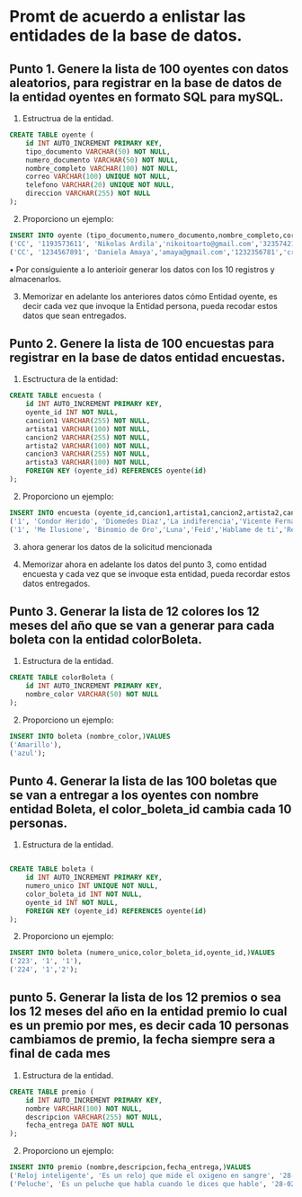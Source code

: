 # Promt de acuerdo a enlistar las entidades de la base de datos.

## Punto 1. Genere la lista de 100 oyentes con datos aleatorios, para registrar en la base de datos de la entidad oyentes en formato SQL para mySQL.

1. Estructrua de la entidad.

````sql
CREATE TABLE oyente (
    id INT AUTO_INCREMENT PRIMARY KEY,
    tipo_documento VARCHAR(50) NOT NULL,
    numero_documento VARCHAR(50) NOT NULL,
    nombre_completo VARCHAR(100) NOT NULL,
    correo VARCHAR(100) UNIQUE NOT NULL,
    telefono VARCHAR(20) UNIQUE NOT NULL,
    direccion VARCHAR(255) NOT NULL
);
````

2. Proporciono un ejemplo:

````sql
INSERT INTO oyente (tipo_documento,numero_documento,nombre_completo,correo,telefono,direccion)VALUES
('CC', '1193573611', 'Nikolas Ardila','nikoitoarto@gmail.com','3235742158','cra45c No20' ),
('CC', '1234567891', 'Daniela Amaya','amaya@gmail.com','1232356781','crt 34 No50');

````

• Por consiguiente a lo anterioir generar los datos con los 10 registros y almacenarlos.  

3. Memorizar en adelante los anteriores datos cómo Entidad oyente, es decir cada vez que invoque la Entidad persona, pueda recodar estos datos que sean entregados.

## Punto 2. Genere la lista de 100 encuestas para registrar en la base de datos entidad encuestas.

1. Esctructura de la entidad:

````sql
CREATE TABLE encuesta (
    id INT AUTO_INCREMENT PRIMARY KEY,
    oyente_id INT NOT NULL,
    cancion1 VARCHAR(255) NOT NULL,
    artista1 VARCHAR(100) NOT NULL,
    cancion2 VARCHAR(255) NOT NULL,
    artista2 VARCHAR(100) NOT NULL,
    cancion3 VARCHAR(255) NOT NULL,
    artista3 VARCHAR(100) NOT NULL,
    FOREIGN KEY (oyente_id) REFERENCES oyente(id)
);
````

2. Proporciono un ejemplo:

````sql
INSERT INTO encuesta (oyente_id,cancion1,artista1,cancion2,artista2,cancion3,artista3)VALUES
('1', 'Condor Herido', 'Diomedes Diaz','La indiferencia','Vicente Fernandez','La ex','Luis Alfonso' ),
('1', 'Me Ilusione', 'Binomio de Oro','Luna','Feid','Hablame de ti','Reik');
````
3. ahora generar los datos de la solicitud mencionada

4. Memorizar ahora en adelante los datos del punto 3, como entidad encuesta y cada vez que se invoque esta entidad, pueda recordar estos datos entregados.


## Punto 3. Generar la lista de 12 colores los 12 meses del año que se van a generar para cada boleta con la entidad colorBoleta.

1. Estructura de la entidad.

````sql
CREATE TABLE colorBoleta (
    id INT AUTO_INCREMENT PRIMARY KEY,
    nombre_color VARCHAR(50) NOT NULL
);
````

2. Proporciono un ejemplo:

````sql
INSERT INTO boleta (nombre_color,)VALUES
('Amarillo'),
('azul');
````

## Punto 4. Generar la lista de las 100 boletas que se van a entregar a los oyentes con nombre entidad Boleta, el color_boleta_id cambia cada 10 personas.

1. Estructura de la entidad.

````sql

CREATE TABLE boleta (
    id INT AUTO_INCREMENT PRIMARY KEY,
    numero_unico INT UNIQUE NOT NULL,
    color_boleta_id INT NOT NULL,
    oyente_id INT NOT NULL,
    FOREIGN KEY (oyente_id) REFERENCES oyente(id)
);
````

2. Proporciono un ejemplo:

````sql
INSERT INTO boleta (numero_unico,color_boleta_id,oyente_id,)VALUES
('223', '1', '1'),
('224', '1','2');
````

## punto 5. Generar la lista de los 12 premios o sea los 12 meses del año en la entidad premio lo cual es un premio por mes, es decir cada 10 personas cambiamos de premio, la fecha siempre sera a final de cada mes

1. Estructura de la entidad.

````sql
CREATE TABLE premio (
    id INT AUTO_INCREMENT PRIMARY KEY,
    nombre VARCHAR(100) NOT NULL,
    descripcion VARCHAR(255) NOT NULL,
    fecha_entrega DATE NOT NULL
);
````

2. Proporciono un ejemplo:

````sql
INSERT INTO premio (nombre,descripcion,fecha_entrega,)VALUES
('Reloj inteligente', 'Es un reloj que mide el oxigeno en sangre', '28-01-2024'),
('Peluche', 'Es un peluche que habla cuando le dices que hable', '28-02-2024');
````


